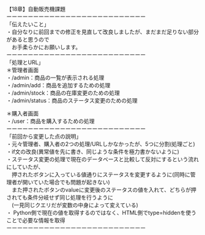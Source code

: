 【18章】自動販売機課題  
ーーーーーーーーーーーーーーーーーーーーーーーーーー  
「伝えたいこと」  
・自分なりに前回までの修正を見直して改良しましたが、まだまだ足りない部分があると思うので  
　お手柔らかにお願いします。  
ーーーーーーーーーーーーーーーーーーーーーーーーーー  
「処理とURL」  
＊管理者画面  
・/admin：商品の一覧が表示される処理  
・/admin/add：商品を追加するための処理  
・/admin/stock：商品の在庫変更のための処理  
・/admin/status：商品のステータス変更のための処理  
  
＊購入者画面  
・/user：商品を購入するための処理  
ーーーーーーーーーーーーーーーーーーーーーーーーーー  
「前回から変更した点の説明」  
・元々管理者、購入者の2つの処理/URLしかなかったが、5つに分割(処理ごと)  
・if文の改良(異常値を先に書き、同じような条件を極力書かないように)  
・ステータス変更の処理で現在のデータベースと比較して反対にするという流れにしていたが、  
　押されたボタンに入っている値通りにステータスを変更するように(同時に管理者が開いていた場合でも問題が起きない)  
　また押されたボタンのvalueに変更後のステータスの値を入れて、どちらが押されても条件分岐せず同じ処理を行うように  
　(一見同じクエリだが変数の中身によって変えている)  
・ Python側で現在の値を取得するのではなく、HTML側でtype=hiddenを使うことで必要な情報を取得  
ーーーーーーーーーーーーーーーーーーーーーーーーーー

